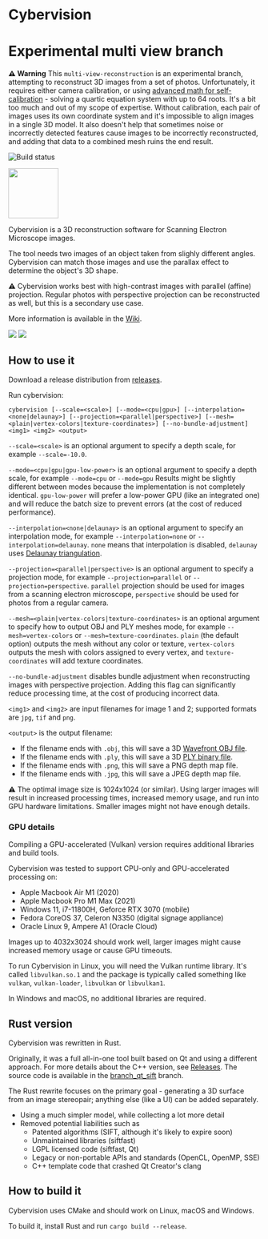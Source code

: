 # Cybervision

# Experimental multi view branch

**⚠️ Warning** This `multi-view-reconstruction` is an experimental branch, attempting to reconstruct 3D images from a set of photos.
Unfortunately, it requires either camera calibration, or using [advanced math for self-calibration](https://www.researchgate.net/publication/3659897_The_modulus_constraint_A_new_constraint_self-calibration) - solving a quartic equation system with up to 64 roots.
It's a bit too much and out of my scope of expertise.
Without calibration, each pair of images uses its own coordinate system and it's impossible to align images in a single 3D model.
It also doesn't help that sometimes noise or incorrectly detected features cause images to be incorrectly reconstructed, and adding that data to a combined mesh ruins the end result.

![Build status](https://github.com/zlogic/cybervision/actions/workflows/cargo-build.yml/badge.svg)

<img src="https://raw.githubusercontent.com/wiki/zlogic/cybervision/Cybervision.svg" width="100"/>

Cybervision is a 3D reconstruction software for Scanning Electron Microscope images.

The tool needs two images of an object taken from slighly different angles.
Cybervision can match those images and use the parallax effect to determine the object's 3D shape.

⚠️ Cybervision works best with high-contrast images with parallel (affine) projection.
Regular photos with perspective projection can be reconstructed as well, but this is a secondary use case.

More information is available in the [Wiki](https://github.com/zlogic/cybervision/wiki).

<img src="https://raw.githubusercontent.com/wiki/zlogic/cybervision/Explanation/03_mesh_small.png"/>

<img src="https://raw.githubusercontent.com/wiki/zlogic/cybervision/Examples/Photos/photo4-small.jpg"/>

## How to use it

Download a release distribution from [releases](/zlogic/cybervision/releases).

Run cybervision:

```shell
cybervision [--scale=<scale>] [--mode=<cpu|gpu>] [--interpolation=<none|delaunay>] [--projection=<parallel|perspective>] [--mesh=<plain|vertex-colors|texture-coordinates>] [--no-bundle-adjustment] <img1> <img2> <output>
```

`--scale=<scale>` is an optional argument to specify a depth scale, for example `--scale=-10.0`.

`--mode=<cpu|gpu|gpu-low-power>` is an optional argument to specify a depth scale, for example `--mode=cpu` or `--mode=gpu`
 Results might be slightly different between modes because the implementation is not completely identical.
 `gpu-low-power` will prefer a low-power GPU (like an integrated one) and will reduce the batch size to prevent errors (at the cost of reduced performance).

`--interpolation=<none|delaunay>` is an optional argument to specify an interpolation mode, for example `--interpolation=none` or `--interpolation=delaunay`. 
`none` means that interpolation is disabled, `delaunay` uses [Delaunay triangulation](https://en.wikipedia.org/wiki/Delaunay_triangulation).

`--projection=<parallel|perspective>` is an optional argument to specify a projection mode, for example `--projection=parallel` or `--projection=perspective`. 
`parallel` projection should be used for images from a scanning electron microscope, `perspective` should be used for photos from a regular camera.

`--mesh=<plain|vertex-colors|texture-coordinates>` is an optional argument to specify how to output OBJ and PLY meshes mode, for example `--mesh=vertex-colors` or `--mesh=texture-coordinates`. 
`plain` (the default option) outputs the mesh without any color or texture, `vertex-colors` outputs the mesh with colors assigned to every vertex, and `texture-coordinates` will add texture coordinates.

`--no-bundle-adjustment` disables bundle adjustment when reconstructing images with perspective projection.
Adding this flag can significantly reduce processing time, at the cost of producing incorrect data.

`<img1>` and `<img2>` are input filenames for image 1 and 2; supported formats are `jpg`, `tif` and `png`.

`<output>` is the output filename:
* If the filename ends with `.obj`, this will save a 3D [Wavefront OBJ file](https://en.wikipedia.org/wiki/Wavefront_.obj_file).
* If the filename ends with `.ply`, this will save a 3D [PLY binary file](https://en.wikipedia.org/wiki/PLY_(file_format)).
* If the filename ends with `.png`, this will save a PNG depth map file.
* If the filename ends with `.jpg`, this will save a JPEG depth map file.

⚠️ The optimal image size is 1024x1024 (or similar).
Using larger images will result in increased processing times, increased memory usage, and run into GPU hardware limitations.
Smaller images might not have enough details.

### GPU details

Compiling a GPU-accelerated (Vulkan) version requires additional libraries and build tools.

Cybervision was tested to support CPU-only and GPU-accelerated processing on:

* Apple Macbook Air M1 (2020)
* Apple Macbook Pro M1 Max (2021)
* Windows 11, i7-11800H, Geforce RTX 3070 (mobile)
* Fedora CoreOS 37, Celeron N3350 (digital signage appliance)
* Oracle Linux 9, Ampere A1 (Oracle Cloud)

Images up to 4032x3024 should work well, larger images might cause increased memory usage or cause GPU timeouts.

To run Cybervision in Linux, you will need the Vulkan runtime library.
It's called `libvulkan.so.1` and the package is typically called something like `vulkan`, `vulkan-loader`, `libvulkan` or `libvulkan1`.

In Windows and macOS, no additional libraries are required.

## Rust version

Cybervision was rewritten in Rust.

Originally, it was a full all-in-one tool built based on Qt and using a different approach.
For more details about the C++ version, see [Releases](/zlogic/cybervision/releases).
The source code is available in the [branch_qt_sift](../../tree/branch_qt_sift) branch.

The Rust rewrite focuses on the primary goal - generating a 3D surface from an image stereopair;
anything else (like a UI) can be added separately.

* Using a much simpler model, while collecting a lot more detail
* Removed potential liabilities such as
  * Patented algorithms (SIFT, although it's likely to expire soon)
  * Unmaintained libraries (siftfast)
  * LGPL licensed code (siftfast, Qt)
  * Legacy or non-portable APIs and standards (OpenCL, OpenMP, SSE)
  * C++ template code that crashed Qt Creator's clang

## How to build it

Cybervision uses CMake and should work on Linux, macOS and Windows.

To build it, install Rust and run `cargo build --release`.
